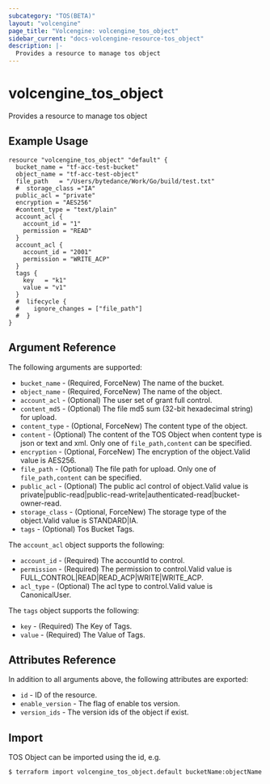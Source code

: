 ```yaml
---
subcategory: "TOS(BETA)"
layout: "volcengine"
page_title: "Volcengine: volcengine_tos_object"
sidebar_current: "docs-volcengine-resource-tos_object"
description: |-
  Provides a resource to manage tos object
---
```

# volcengine_tos_object
Provides a resource to manage tos object
## Example Usage
```hcl
resource "volcengine_tos_object" "default" {
  bucket_name = "tf-acc-test-bucket"
  object_name = "tf-acc-test-object"
  file_path   = "/Users/bytedance/Work/Go/build/test.txt"
  #  storage_class ="IA"
  public_acl = "private"
  encryption = "AES256"
  #content_type = "text/plain"
  account_acl {
    account_id = "1"
    permission = "READ"
  }
  account_acl {
    account_id = "2001"
    permission = "WRITE_ACP"
  }
  tags {
    key   = "k1"
    value = "v1"
  }
  #  lifecycle {
  #    ignore_changes = ["file_path"]
  #  }
}
```
## Argument Reference
The following arguments are supported:
* `bucket_name` - (Required, ForceNew) The name of the bucket.
* `object_name` - (Required, ForceNew) The name of the object.
* `account_acl` - (Optional) The user set of grant full control.
* `content_md5` - (Optional) The file md5 sum (32-bit hexadecimal string) for upload.
* `content_type` - (Optional, ForceNew) The content type of the object.
* `content` - (Optional) The content of the TOS Object when content type is json or text and xml. Only one of `file_path,content` can be specified.
* `encryption` - (Optional, ForceNew) The encryption of the object.Valid value is AES256.
* `file_path` - (Optional) The file path for upload. Only one of `file_path,content` can be specified.
* `public_acl` - (Optional) The public acl control of object.Valid value is private|public-read|public-read-write|authenticated-read|bucket-owner-read.
* `storage_class` - (Optional, ForceNew) The storage type of the object.Valid value is STANDARD|IA.
* `tags` - (Optional) Tos Bucket Tags.

The `account_acl` object supports the following:

* `account_id` - (Required) The accountId to control.
* `permission` - (Required) The permission to control.Valid value is FULL_CONTROL|READ|READ_ACP|WRITE|WRITE_ACP.
* `acl_type` - (Optional) The acl type to control.Valid value is CanonicalUser.

The `tags` object supports the following:

* `key` - (Required) The Key of Tags.
* `value` - (Required) The Value of Tags.

## Attributes Reference
In addition to all arguments above, the following attributes are exported:
* `id` - ID of the resource.
* `enable_version` - The flag of enable tos version.
* `version_ids` - The version ids of the object if exist.


## Import
TOS Object can be imported using the id, e.g.
```
$ terraform import volcengine_tos_object.default bucketName:objectName
```

